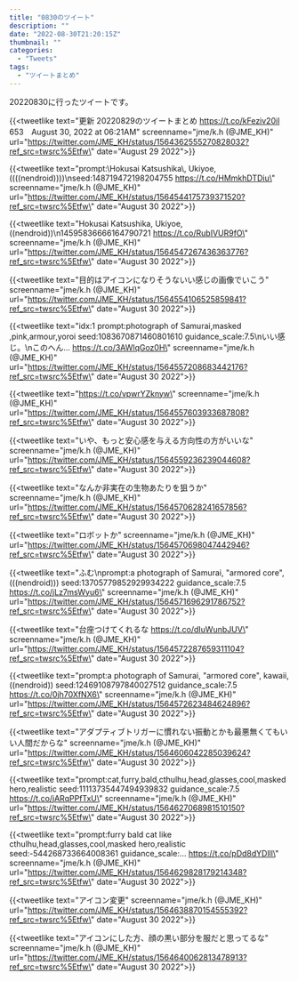 ```yaml
---
title: "0830のツイート"
description: ""
date: "2022-08-30T21:20:15Z"
thumbnail: ""
categories:
  - "Tweets"
tags:
  - "ツイートまとめ"
---
```

20220830に行ったツイートです。
<!--more-->
{{<tweetlike text=\"更新 20220829のツイートまとめ https://t.co/kFeziv20il 653　August 30, 2022 at 06:21AM\" screenname=\"jme/k.h (@JME_KH)\" url=\"https://twitter.com/JME_KH/status/1564362555270828032?ref_src=twsrc%5Etfw\" date=\"August 29 2022\">}}

{{<tweetlike text=\"prompt:\\Hokusai Katsushika\\, Ukiyoe, ((((nendroid))))\nseed:148719472198204755 https://t.co/HMmkhDTDiu\" screenname=\"jme/k.h (@JME_KH)\" url=\"https://twitter.com/JME_KH/status/1564544175739371520?ref_src=twsrc%5Etfw\" date=\"August 30 2022\">}}

{{<tweetlike text=\"Hokusai Katsushika, Ukiyoe, ((nendroid))\n14595836666164790721 https://t.co/RubIVUR9fO\" screenname=\"jme/k.h (@JME_KH)\" url=\"https://twitter.com/JME_KH/status/1564547267436363776?ref_src=twsrc%5Etfw\" date=\"August 30 2022\">}}

{{<tweetlike text=\"目的はアイコンになりそうないい感じの画像でいこう\" screenname=\"jme/k.h (@JME_KH)\" url=\"https://twitter.com/JME_KH/status/1564554106525859841?ref_src=twsrc%5Etfw\" date=\"August 30 2022\">}}

{{<tweetlike text=\"idx:1 prompt:photograph of Samurai,masked ,pink,armour,yoroi seed:1083670871460801610 guidance_scale:7.5\nいい感じ。\nこのへん… https://t.co/3AWlqGoz0H\" screenname=\"jme/k.h (@JME_KH)\" url=\"https://twitter.com/JME_KH/status/1564557208683442176?ref_src=twsrc%5Etfw\" date=\"August 30 2022\">}}

{{<tweetlike text=\"https://t.co/vpwrYZknyw\" screenname=\"jme/k.h (@JME_KH)\" url=\"https://twitter.com/JME_KH/status/1564557603933687808?ref_src=twsrc%5Etfw\" date=\"August 30 2022\">}}

{{<tweetlike text=\"いや、もっと安心感を与える方向性の方がいいな\" screenname=\"jme/k.h (@JME_KH)\" url=\"https://twitter.com/JME_KH/status/1564559236239044608?ref_src=twsrc%5Etfw\" date=\"August 30 2022\">}}

{{<tweetlike text=\"なんか非実在の生物あたりを狙うか\" screenname=\"jme/k.h (@JME_KH)\" url=\"https://twitter.com/JME_KH/status/1564570628241657856?ref_src=twsrc%5Etfw\" date=\"August 30 2022\">}}

{{<tweetlike text=\"ロボットか\" screenname=\"jme/k.h (@JME_KH)\" url=\"https://twitter.com/JME_KH/status/1564570698047442946?ref_src=twsrc%5Etfw\" date=\"August 30 2022\">}}

{{<tweetlike text=\"ふむ\nprompt:a photograph of Samurai, \"armored core\", (((nendroid))) seed:13705779852929934222 guidance_scale:7.5 https://t.co/jLz7msWyu6\" screenname=\"jme/k.h (@JME_KH)\" url=\"https://twitter.com/JME_KH/status/1564571696291786752?ref_src=twsrc%5Etfw\" date=\"August 30 2022\">}}

{{<tweetlike text=\"台座つけてくれるな https://t.co/dIuWunbJUV\" screenname=\"jme/k.h (@JME_KH)\" url=\"https://twitter.com/JME_KH/status/1564572287659311104?ref_src=twsrc%5Etfw\" date=\"August 30 2022\">}}

{{<tweetlike text=\"prompt:a photograph of Samurai, \"armored core\", kawaii, ((nendroid)) seed:12469108797840027512 guidance_scale:7.5 https://t.co/0jh70XfNX6\" screenname=\"jme/k.h (@JME_KH)\" url=\"https://twitter.com/JME_KH/status/1564572623484624896?ref_src=twsrc%5Etfw\" date=\"August 30 2022\">}}

{{<tweetlike text=\"アダプティブトリガーに慣れない振動とかも最悪無くてもいい人間だからな\" screenname=\"jme/k.h (@JME_KH)\" url=\"https://twitter.com/JME_KH/status/1564606042285039624?ref_src=twsrc%5Etfw\" date=\"August 30 2022\">}}

{{<tweetlike text=\"prompt:cat,furry,bald,cthulhu,head,glasses,cool,masked hero,realistic seed:11113735447494939832 guidance_scale:7.5 https://t.co/jARqPPfTxU\" screenname=\"jme/k.h (@JME_KH)\" url=\"https://twitter.com/JME_KH/status/1564627068981510150?ref_src=twsrc%5Etfw\" date=\"August 30 2022\">}}

{{<tweetlike text=\"prompt:furry bald cat like cthulhu,head,glasses,cool,masked hero,realistic seed:-544268733664008361 guidance_scale:… https://t.co/pDd8dYDlll\" screenname=\"jme/k.h (@JME_KH)\" url=\"https://twitter.com/JME_KH/status/1564629828179214348?ref_src=twsrc%5Etfw\" date=\"August 30 2022\">}}

{{<tweetlike text=\"アイコン変更\" screenname=\"jme/k.h (@JME_KH)\" url=\"https://twitter.com/JME_KH/status/1564638870154555392?ref_src=twsrc%5Etfw\" date=\"August 30 2022\">}}

{{<tweetlike text=\"アイコンにした方、顔の黒い部分を服だと思ってるな\" screenname=\"jme/k.h (@JME_KH)\" url=\"https://twitter.com/JME_KH/status/1564640062813478913?ref_src=twsrc%5Etfw\" date=\"August 30 2022\">}}

